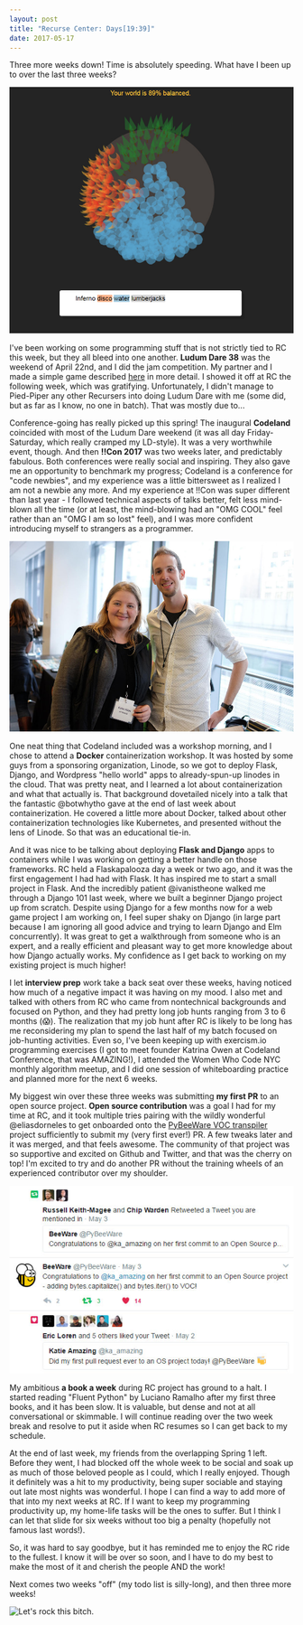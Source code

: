 ```yaml
---
layout: post
title: "Recurse Center: Days[19:39]"
date: 2017-05-17
---
```


Three more weeks down! Time is absolutely speeding. What have I been up to over the last three weeks?


[![LD38 Game: Whirled of Words](https://raw.githubusercontent.com/katieamazing/katieamazing.github.io/master/games/LD38/mixed.jpg)](http://katieamazing.com/blog/2017/04/25/LD38)

I've been working on some programming stuff that is not strictly tied to RC this week, but they all bleed into one another. **Ludum Dare 38** was the weekend of April 22nd, and I did the jam competition. My partner and I made a simple game described [here](http://katieamazing.com/blog/2017/04/25/LD38) in more detail. I showed it off at RC the following week, which was gratifying. Unfortunately, I didn't manage to Pied-Piper any other Recursers into doing Ludum Dare with me (some did, but as far as I know, no one in batch). That was mostly due to...

Conference-going has really picked up this spring! The inaugural **Codeland** coincided with most of the Ludum Dare weekend (it was all day Friday-Saturday, which really cramped my LD-style). It was a very worthwhile event, though. And then **!!Con 2017** was two weeks later, and predictably fabulous. Both conferences were really social and inspiring. They also gave me an opportunity to benchmark my progress; Codeland is a conference for "code newbies", and my experience was a little bittersweet as I realized I am not a newbie any more. And my experience at !!Con was super different than last year - I followed technical aspects of talks better, felt less mind-blown all the time (or at least, the mind-blowing had an "OMG COOL" feel rather than an "OMG I am so lost" feel), and I was more confident introducing myself to strangers as a programmer.

![speaker Opher and I at Codeland, photo credit McBilly Sy](https://raw.githubusercontent.com/katieamazing/katieamazing.github.io/master/img/codeland-nyc.jpg)

One neat thing that Codeland included was a workshop morning, and I chose to attend a **Docker** containerization workshop. It was hosted by some guys from a sponsoring organization, Linode, so we got to deploy Flask, Django, and Wordpress "hello world" apps to already-spun-up linodes in the cloud. That was pretty neat, and I learned a lot about containerization and what that actually is. That background dovetailed nicely into a talk that the fantastic @botwhytho gave at the end of last week about containerization. He covered a little more about Docker, talked about other containerization technologies like Kubernetes, and presented without the lens of Linode. So that was an educational tie-in.

And it was nice to be talking about deploying **Flask and Django** apps to containers while I was working on getting a better handle on those frameworks. RC held a Flaskapalooza day a week or two ago, and it was the first engagement I had had with Flask. It has inspired me to start a small project in Flask. And the incredibly patient @ivanistheone walked me through a Django 101 last week, where we built a beginner Django project up from scratch. Despite using Django for a few months now for a web game project I am working on, I feel super shaky on Django (in large part because I am ignoring all good advice and trying to learn Django and Elm concurrently). It was great to get a walkthrough from someone who is an expert, and a really efficient and pleasant way to get more knowledge about how Django actually works. My confidence as I get back to working on my existing project is much higher!

I let **interview prep** work take a back seat over these weeks, having noticed how much of a negative impact it was having on my mood. I also met and talked with others from RC who came from nontechnical backgrounds and focused on Python, and they had pretty long job hunts ranging from 3 to 6 months (:scream:). The realization that my job hunt after RC is likely to be long has me reconsidering my plan to spend the last half of my batch focused on job-hunting activities. Even so, I've been keeping up with exercism.io programming exercises (I got to meet founder Katrina Owen at Codeland Conference, that was AMAZING!), I attended the Women Who Code NYC monthly algorithm meetup, and I did one session of whiteboarding practice and planned more for the next 6 weeks.

My biggest win over these three weeks was submitting **my first PR** to an open source project. **Open source contribution** was a goal I had for my time at RC, and it took multiple tries pairing with the wildly wonderful @eliasdorneles to get onboarded onto the [PyBeeWare VOC transpiler](https://github.com/pybee/voc) project sufficiently to submit my (very first ever!) PR. A few tweaks later and it was merged, and that feels awesome. The community of that project was so supportive and excited on Github and Twitter, and that was the cherry on top! I'm excited to try and do another PR without the training wheels of an experienced contributor over my shoulder.

![I am not Twitter popular, this was a Big Deal for me](https://raw.githubusercontent.com/katieamazing/katieamazing.github.io/master/img/Untitled-3.jpg)

My ambitious **a book a week** during RC project has ground to a halt. I started reading "Fluent Python" by Luciano Ramalho after my first three books, and it has been slow. It is valuable, but dense and not at all conversational or skimmable. I will continue reading over the two week break and resolve to put it aside when RC resumes so I can get back to my schedule.

At the end of last week, my friends from the overlapping Spring 1 left. Before they went, I had blocked off the whole week to be social and soak up as much of those beloved people as I could, which I really enjoyed. Though it definitely was a hit to my productivity, being super sociable and staying out late most nights was wonderful. I hope I can find a way to add more of that into my next weeks at RC. If I want to keep my programming productivity up, my home-life tasks will be the ones to suffer. But I think I can let that slide for six weeks without too big a penalty (hopefully not famous last words!).

So, it was hard to say goodbye, but it has reminded me to enjoy the RC ride to the fullest. I know it will be over so soon, and I have to do my best to make the most of it and cherish the people AND the work!

Next comes two weeks "off" (my todo list is silly-long), and then three more weeks!

![Let's rock this bitch.](https://media.giphy.com/media/VKO54bedbJ0uk/giphy.gif)
